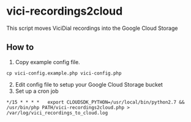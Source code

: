 # vici-recordings2cloud
This script moves ViciDial recordings into the Google Cloud Storage

## How to
1. Copy example config file.
```
cp vici-config.example.php vici-config.php
```
2. Edit config file to setup your Google Cloud Storage bucket
3. Set up a cron job
```
*/15 * * * *   export CLOUDSDK_PYTHON=/usr/local/bin/python2.7 && /usr/bin/php PATH/vici-recordings2cloud.php > /var/log/vici_recordings_to_cloud.log
```
